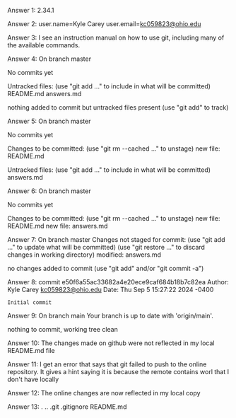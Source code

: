 Answer 1: 
2.34.1

Answer 2:
user.name=Kyle Carey
user.email=kc059823@ohio.edu

Answer 3:
I see an instruction manual on how to use git, including many of the available commands.

Answer 4:
On branch master

No commits yet

Untracked files:
  (use "git add <file>..." to include in what will be committed)
	README.md
	answers.md

nothing added to commit but untracked files present (use "git add" to track)

Answer 5:
On branch master

No commits yet

Changes to be committed:
  (use "git rm --cached <file>..." to unstage)
	new file:   README.md

Untracked files:
  (use "git add <file>..." to include in what will be committed)
	answers.md

Answer 6:
On branch master

No commits yet

Changes to be committed:
  (use "git rm --cached <file>..." to unstage)
	new file:   README.md
	new file:   answers.md

Answer 7:
On branch master
Changes not staged for commit:
  (use "git add <file>..." to update what will be committed)
  (use "git restore <file>..." to discard changes in working directory)
	modified:   answers.md

no changes added to commit (use "git add" and/or "git commit -a")

Answer 8:
commit e50f6a55ac33682a4e20ece9caf684b18b7c82ea
Author: Kyle Carey <kc059823@ohio.edu>
Date:   Thu Sep 5 15:27:22 2024 -0400

    Initial commit

Answer 9:
On branch main
Your branch is up to date with 'origin/main'.

nothing to commit, working tree clean

Answer 10:
The changes made on github were not reflected in my local README.md file

Answer 11:
I get an error that says that git failed to push to the online repository. It gives a hint saying it is because the remote contains worl that I don't have locally

Answer 12:
The online changes are now reflected in my local copy

Answer 13:
.
..
.git
.gitignore
README.md
